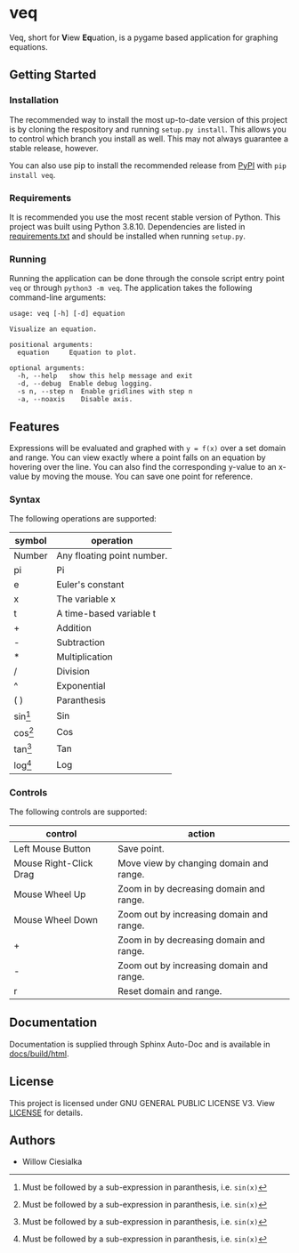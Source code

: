 # veq
Veq, short for **V**iew **Eq**uation, is a pygame based application for graphing equations.

## Getting Started

### Installation

The recommended way to install the most up-to-date version of this project is by cloning the respository and running `setup.py install`. This allows you to control which branch you install as well. This may not always guarantee a stable release, however.

You can also use pip to install the recommended release from [PyPI](https://pypi.org/project/veq/) with `pip install veq`.

### Requirements

It is recommended you use the most recent stable version of Python. This project was built using Python 3.8.10. Dependencies are listed in [requirements.txt](requirements.txt) and should be installed when running `setup.py`.

### Running

Running the application can be done through the console script entry point `veq` or through `python3 -m veq`. The application takes the following command-line arguments:

```
usage: veq [-h] [-d] equation

Visualize an equation.

positional arguments:
  equation     Equation to plot.

optional arguments:
  -h, --help   show this help message and exit
  -d, --debug  Enable debug logging.
  -s n, --step n  Enable gridlines with step n
  -a, --noaxis    Disable axis.
```

## Features

Expressions will be evaluated and graphed with `y = f(x)` over a set domain and range. You can view exactly where a point falls on an equation by hovering over the line. You can also find the corresponding y-value to an x-value by moving the mouse. You can save one point for reference.

### Syntax

The following operations are supported:

| symbol  | operation      |
| ------- | -------------- |
| Number  | Any floating point number.      |
| pi      | Pi             |
| e       | Euler's constant |
| x       | The variable x  |
| t       | A time-based variable t |
| +       | Addition       |
| -       | Subtraction    |
| *       | Multiplication |
| /       | Division       |
| ^       | Exponential    |
| ( )     | Paranthesis    |
| sin[^1] | Sin            |
| cos[^1] | Cos            |
| tan[^1] | Tan            |
| log[^1] | Log            |

[^1]: Must be followed by a sub-expression in paranthesis, i.e. `sin(x)`

### Controls

The following controls are supported:

| control | action |
| ------- | ------ |
| Left Mouse Button | Save point. |
| Mouse Right-Click Drag | Move view by changing domain and range. |
| Mouse Wheel Up | Zoom in by decreasing domain and range. |
| Mouse Wheel Down | Zoom out by increasing domain and range. |
| + | Zoom in by decreasing domain and range. |
| - | Zoom out by increasing domain and range. |
| r | Reset domain and range. |

## Documentation

Documentation is supplied through Sphinx Auto-Doc and is available in [docs/build/html](docs/build/html).

## License

This project is licensed under GNU GENERAL PUBLIC LICENSE V3. View [LICENSE](LICENSE) for details.

## Authors

- Willow Ciesialka
